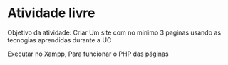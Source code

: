 <!-- isto é um documento para semantizar as pastas do github, Favor desconsiderar -->

<h1>Atividade livre</h1>

Objetivo da atividade: Criar Um site com no minimo 3 paginas usando as tecnogias aprendidas durante a UC

Executar no Xampp, Para funcionar o PHP das páginas